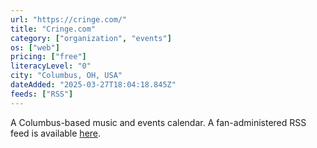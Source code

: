 ```yaml
---
url: "https://cringe.com/"
title: "Cringe.com"
category: ["organization", "events"]
os: ["web"]
pricing: ["free"]
literacyLevel: "0"
city: "Columbus, OH, USA"
dateAdded: "2025-03-27T18:04:18.845Z"
feeds: ["RSS"]
---
```


A Columbus-based music and events calendar. A fan-administered RSS feed is available [here](https://feeder.co/out/feed/11097323/a841c87689.rss).
